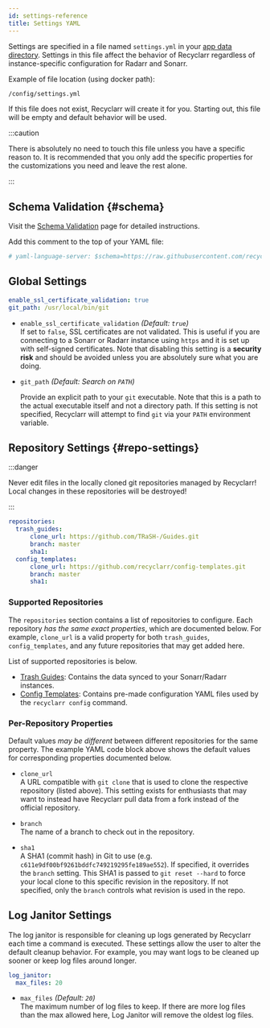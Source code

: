 ```yaml
---
id: settings-reference
title: Settings YAML
---
```


Settings are specified in a file named `settings.yml` in your [app data directory][app-data].
Settings in this file affect the behavior of Recyclarr regardless of instance-specific configuration
for Radarr and Sonarr.

Example of file location (using docker path):

```txt
/config/settings.yml
```

If this file does not exist, Recyclarr will create it for you. Starting out, this file will be empty
and default behavior will be used.

:::caution

There is absolutely no need to touch this file unless you have a specific reason to. It is
recommended that you only add the specific properties for the customizations you need and leave the
rest alone.

:::

[app-data]: /file-structure.md#appdata-directory

## Schema Validation {#schema}

Visit the [Schema Validation](/schema-validation.md) page for detailed instructions.

Add this comment to the top of your YAML file:

```yml
# yaml-language-server: $schema=https://raw.githubusercontent.com/recyclarr/recyclarr/master/schemas/settings-schema.json
```

## Global Settings

```yml
enable_ssl_certificate_validation: true
git_path: /usr/local/bin/git
```

- `enable_ssl_certificate_validation` *(Default: `true`)*<br/>
  If set to `false`, SSL certificates are not validated. This is useful if you are connecting to a
  Sonarr or Radarr instance using `https` and it is set up with self-signed certificates. Note that
  disabling this setting is a **security risk** and should be avoided unless you are absolutely sure
  what you are doing.

- `git_path` *(Default: Search on `PATH`)*<br/>

  Provide an explicit path to your `git` executable. Note that this is a path to the actual
  executable itself and not a directory path. If this setting is not specified, Recyclarr will
  attempt to find `git` via your `PATH` environment variable.

## Repository Settings {#repo-settings}

:::danger

Never edit files in the locally cloned git repositories managed by Recyclarr! Local changes in these
repositories will be destroyed!

:::

```yml
repositories:
  trash_guides:
      clone_url: https://github.com/TRaSH-/Guides.git
      branch: master
      sha1:
  config_templates:
      clone_url: https://github.com/recyclarr/config-templates.git
      branch: master
      sha1:
```

### Supported Repositories

The `repositories` section contains a list of repositories to configure. Each repository *has the
same exact properties*, which are documented below. For example, `clone_url` is a valid property for
both `trash_guides`, `config_templates`, and any future repositories that may get added here.

List of supported repositories is below.

- [Trash Guides][trash_repo]: Contains the data synced to your Sonarr/Radarr instances.
- [Config Templates][template_repo]: Contains pre-made configuration YAML files used by the
  `recyclarr config` command.

[trash_repo]: https://github.com/TRaSH-/Guides
[template_repo]: https://github.com/recyclarr/config-templates

### Per-Repository Properties

Default values *may be different* between different repositories for the same property. The example
YAML code block above shows the default values for corresponding properties documented below.

- `clone_url`<br/>
  A URL compatible with `git clone` that is used to clone the respective repository (listed above).
  This setting exists for enthusiasts that may want to instead have Recyclarr pull data from a fork
  instead of the official repository.

- `branch`<br/>
  The name of a branch to check out in the repository.

- `sha1`<br/>
  A SHA1 (commit hash) in Git to use (e.g. `c611e9df00bf9261bddfc749219295fe189ae552`). If
  specified, it overrides the `branch` setting. This SHA1 is passed to `git reset --hard` to force
  your local clone to this specific revision in the repository. If not specified, only the `branch`
  controls what revision is used in the repo.

## Log Janitor Settings

The log janitor is responsible for cleaning up logs generated by Recyclarr each time a command is
executed. These settings allow the user to alter the default cleanup behavior. For example, you may
want logs to be cleaned up sooner or keep log files around longer.

```yml
log_janitor:
  max_files: 20
```

- `max_files` *(Default: `20`)*<br/>
  The maximum number of log files to keep. If there are more log files than the max allowed here,
  Log Janitor will remove the oldest log files.
